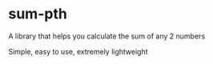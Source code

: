 ﻿# sum-pth

A library that helps you calculate the sum of any 2 numbers

Simple, easy to use, extremely lightweight